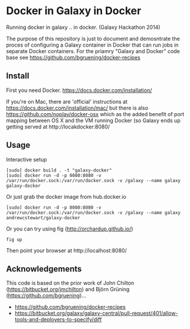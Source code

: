 Docker in Galaxy in Docker
==========================

Running docker in galaxy .. in docker.   (Galaxy Hackathon 2014)


The purpose of this repository is just to document and demosntrate the proces of configuring a Galaxy container in Docker that can run jobs in separate Docker containers.  For the priamry "Galaxy and Docker" code base see https://github.com/bgruening/docker-recipes



Install
-------

First you need Docker.  https://docs.docker.com/installation/

If you're on Mac, there are 'official' instructions at https://docs.docker.com/installation/mac/ but there is also https://github.com/noplay/docker-osx which as the added benefit of port mapping between OS X and the VM running Docker (so Galaxy ends up getting served at http://locakdocker:8080/


Usage
-----

Interactive setup
```
[sudo] docker build . -t "galaxy-docker"
[sudo] docker run -d -p 8080:8080 -v /var/run/docker.sock:/var/run/docker.sock -v /galaxy --name galaxy galaxy-docker
```

Or just grab the docker image from hub.docker.io
```
[sudo] docker run -d -p 8080:8080 -v /var/run/docker.sock:/var/run/docker.sock -v /galaxy --name galaxy andrewcstewart/galaxy-docker
```

Or you can try using fig (http://orchardup.github.io/)
```
fig up
```


Then point your browser at http://localhost:8080/


Acknowledgements
----------------
This code is based on the prior work of John Chilton (https://bitbucket.org/jmchilton) and Björn Grüning (https://github.com/bgruening)...

 * https://github.com/bgruening/docker-recipes
 * https://bitbucket.org/galaxy/galaxy-central/pull-request/401/allow-tools-and-deployers-to-specify/diff
